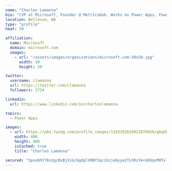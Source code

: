 ```yaml
---
name: "Charles Lamanna"
bio: "CVP at Microsoft, Founder @ MetricsHub. Works on Power Apps, Power Automate, Power Virtual Agent, Common Data Service and Dynamics 365."
location: Bellevue, WA
type: "profile"
heat: 50

affiliation:
  name: Microsoft
  domain: microsoft.com
  images:
    - url: "/assets/images/organizations/microsoft.com-50x50.jpg"
      width: 50
      height: 50

twitter:
  username: clamanna
  url: https://twitter.com/clamanna
  followers: 2724

linkedin:
  url: https://www.linkedin.com/in/charleslamanna

topics:
  - Power Apps

images:
  - url: https://pbs.twimg.com/profile_images/1263202626922876928/g6qGbHZ-_400x400.jpg
    width: 400
    height: 400
    isCached: true
    title: "Charles Lamanna"

secured: "5pxo6hY7En2gcBxBjXiG/GgdplVONYSqcibzje6yye2TLhRcVk+SKUqvM0TxlsxjVyNrF8DDQN8Jp1hfrAzbrEiyFou6Yo7vSooIxGN6WkdxCzCLlHMnBPsBDF7397HqK5kBZyf3VMeKc4qATL9jePMFENRbksmLHPVCX9NRfkk2v8bDN1yx6yQMm++aEkZ6+by8/1EKRA44fUUQ4h/W7x5EOp/nrcWwCty/drUpLy5TK+DGHF7Fmw2teLKFg+W+LbkaFZK1AhYgFCX+ogiMJCnXWwFUOg5DLypO8pZVzwuJMOrSDVGD5yz/GMEOexflIvT+rDXcmN0BbqvLkWQyVkeUO2mkiy8p0xn7Q9aHqXq83W2xaCc7Noq8x++UlqbvX7b1M5iiNRibgtVEV36umOzdJx7equsRutO3xqVlXj8=;IvPZw3ECBuWowBc17gx5qg=="
---
```


